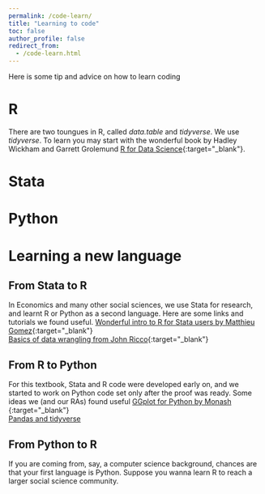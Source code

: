 ```yaml
---
permalink: /code-learn/
title: "Learning to code"
toc: false
author_profile: false
redirect_from:
  - /code-learn.html
---
```



Here is some tip and advice on how to learn coding

# R
There are two toungues in R, called *data.table* and *tidyverse*. We use *tidyverse*. To learn you may start with the wonderful book by Hadley Wickham and Garrett Grolemund [R for Data Science](https://r4ds.had.co.nz/){:target="_blank"}. 


# Stata


# Python



# Learning a new language

## From Stata to R
In Economics and many other social sciences, we use Stata for research, and learnt R or Python as a second language. Here are some links and tutorials we found useful.
[Wonderful intro to R for Stata users by Matthieu Gomez](https://www.matthieugomez.com/statar/index.html){:target="_blank"}  
[Basics of data wrangling from John Ricco](https://johnricco.github.io/2016/06/14/stata-dplyr/){:target="_blank"}  


## From R to Python
For this textbook, Stata and R code were developed early on, and we started to work on Python code set only after the proof was ready. Some ideas we (and our RAs) found useful
[GGplot for Python by Monash ](https://monashdatafluency.github.io/python-workshop-base/modules/plotting_with_ggplot/){:target="_blank"}    
[Pandas and tidyverse](link)  


## From Python to R
If you are coming from, say, a computer science background, chances are that your first language is Python. Suppose you wanna learn R to reach a larger social science community. 


